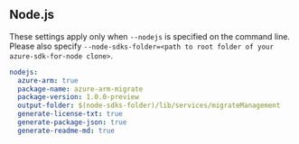 ## Node.js

These settings apply only when `--nodejs` is specified on the command line.
Please also specify `--node-sdks-folder=<path to root folder of your azure-sdk-for-node clone>`.

``` yaml $(nodejs)
nodejs:
  azure-arm: true
  package-name: azure-arm-migrate
  package-version: 1.0.0-preview
  output-folder: $(node-sdks-folder)/lib/services/migrateManagement
  generate-license-txt: true
  generate-package-json: true
  generate-readme-md: true
```
